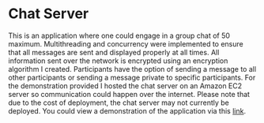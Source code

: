 # Chat Server

This is an application where one could engage in a group chat of 50 maximum. Multithreading and concurrency were implemented to ensure that all messages are sent and displayed properly at all times. All information sent over the network is encrypted using an encryption algorithm I created. Participants have the option of sending a message to all other participants or sending a message private to specific participants. For the demonstration provided I hosted the chat server on an Amazon EC2 server so communication could happen over the internet. Please note that due to the cost of deployment, the chat server may not currently be deployed.  You could view a demonstration of the application via this [link](https://project-videos-vs.s3.amazonaws.com/lets-chat/lets-chat-trailer.mp4).
